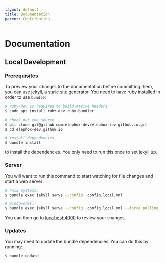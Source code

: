 ```yaml
---
layout: default
title: Documentation
parent: Contributing
---
```


# Documentation

## Local Development

### Prerequisites

To preview your changes to the documentation before committing them, you can use jekyll, a static site generator.
You need to have ruby installed in order to use `bundle`:

```bash
# ruby-dev is required to build native headers
$ sudo apt install ruby-dev ruby-bundler

# check out the source
$ git clone git@github.com:elephox-dev/elephox-dev.github.io.git
$ cd elephox-dev.github.io

# install dependencies
$ bundle install
```

to install the dependencies. You only need to run this once to set jekyll up.

### Server

You will want to run this command to start watching for file changes and start a web server:

```bash
# *nix systems:
$ bundle exec jekyll serve --config _config.local.yml

# windows/wsl:
$ bundle exec jekyll serve --config _config.local.yml --force_polling
```

You can then go to [localhost:4000](http://localhost:4000/) to review your changes.

### Updates

You may need to update the bundle dependencies. You can do this by running:

```bash
$ bundle update
```
